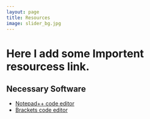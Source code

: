 ```yaml
---
layout: page
title: Resources
image: slider_bg.jpg
---
```


# Here I add some **Importent** resourcess link.

## Necessary Software

- [Notepad++ code editor](https://notepad-plus-plus.org/)
- [Brackets code editor](http://brackets.io/)
